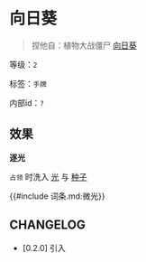 # 向日葵

> 捏他自：植物大战僵尸 [向日葵](https://pvz.fandom.com/zh/wiki/%E5%90%91%E6%97%A5%E8%91%B5?variant=zh)

等级：`2`

标签：`手牌`

内部id：`?`

## 效果

**逐光**

`占领` 时洗入 [光](../卡牌组/光.md) 与 [种子](../卡牌组/种子.md)

{{#include 词条.md:微光}}

## CHANGELOG

- [0.2.0] 引入
